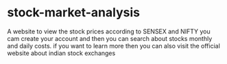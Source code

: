 # stock-market-analysis
A website to view the stock prices according to SENSEX and NIFTY you cam create your account and then you can search about stocks monthly and  daily  costs. if you want to learn more then you can also visit the official website about indian  stock exchanges
